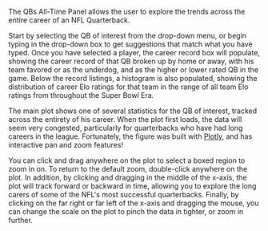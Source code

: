 The QBs All-Time Panel allows the user to explore the trends across the entire career of an NFL Quarterback.

Start by selecting the QB of interest from the drop-down menu, or begin typing in the drop-down box to get suggestions that match what you have typed.  Once you have selected a player, the career record box will populate, showing the career record of that QB broken up by home or away, with his team favored or as the underdog, and as the higher or lower rated QB in the game.  Below the record listings, a histogram is also populated, showing the distribution of career Elo ratings for that team in the range of all team Elo ratings from throughout the Super Bowl Era.

The main plot shows one of several statistics for the QB of interest, tracked across the entirety of his career.  When the plot first loads, the data will seem very congested, particularly for quarterbacks who have had long careers in the league.  Fortunately, the figure was built with [Plotly](https://plotly.com/r/), and has interactive pan and zoom features!

You can click and drag anywhere on the plot to select a boxed region to zoom in on.  To return to the default zoom, double-click anywhere on the plot.  In addition, by clicking and dragging in the middle of the x-axis, the plot will track forward or backward in time, allowing you to explore the long carers of some of the NFL's most successful quarterbacks.  Finally, by clicking on the far right or far left of the x-axis and dragging the mouse, you can change the scale on the plot to pinch the data in tighter, or zoom in further.
